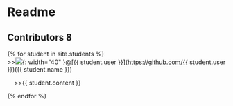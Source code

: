 # Readme 
## Contributors 8

{% for student in site.students %} <br />
\>><img src="{{ student.image }}">{: width="40" }@[{{ student.user }}](https://github.com/{{ student.user }})({{ student.name }})

&nbsp;&nbsp;&nbsp;&nbsp;>>{{ student.content }}

{% endfor %}
